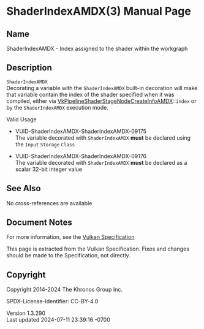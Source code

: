 # ShaderIndexAMDX(3) Manual Page

## Name

ShaderIndexAMDX - Index assigned to the shader within the workgraph



## <a href="#_description" class="anchor"></a>Description

`ShaderIndexAMDX`  
Decorating a variable with the `ShaderIndexAMDX` built-in decoration
will make that variable contain the index of the shader specified when
it was compiled, either via
[VkPipelineShaderStageNodeCreateInfoAMDX](https://registry.khronos.org/vulkan/specs/1.3-extensions/man/html/VkPipelineShaderStageNodeCreateInfoAMDX.html)::`index`
or by the `ShaderIndexAMDX` execution mode.

Valid Usage

- <a href="#VUID-ShaderIndexAMDX-ShaderIndexAMDX-09175"
  id="VUID-ShaderIndexAMDX-ShaderIndexAMDX-09175"></a>
  VUID-ShaderIndexAMDX-ShaderIndexAMDX-09175  
  The variable decorated with `ShaderIndexAMDX` **must** be declared
  using the `Input` `Storage` `Class`

- <a href="#VUID-ShaderIndexAMDX-ShaderIndexAMDX-09176"
  id="VUID-ShaderIndexAMDX-ShaderIndexAMDX-09176"></a>
  VUID-ShaderIndexAMDX-ShaderIndexAMDX-09176  
  The variable decorated with `ShaderIndexAMDX` **must** be declared as
  a scalar 32-bit integer value

## <a href="#_see_also" class="anchor"></a>See Also

No cross-references are available

## <a href="#_document_notes" class="anchor"></a>Document Notes

For more information, see the <a
href="https://registry.khronos.org/vulkan/specs/1.3-extensions/html/vkspec.html#ShaderIndexAMDX"
target="_blank" rel="noopener">Vulkan Specification</a>

This page is extracted from the Vulkan Specification. Fixes and changes
should be made to the Specification, not directly.

## <a href="#_copyright" class="anchor"></a>Copyright

Copyright 2014-2024 The Khronos Group Inc.

SPDX-License-Identifier: CC-BY-4.0

Version 1.3.290  
Last updated 2024-07-11 23:39:16 -0700
